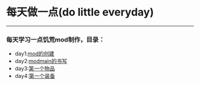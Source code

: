 # 每天做一点(do little everyday)
-----
### 每天学习一点饥荒mod制作，目录：
- day1:[mod的创建](./day1.md)
- day2:[modmain的书写](./day2.md)
- day3:[第一个物品](./day3.md)
- day4:[第一个装备](./day4.md)